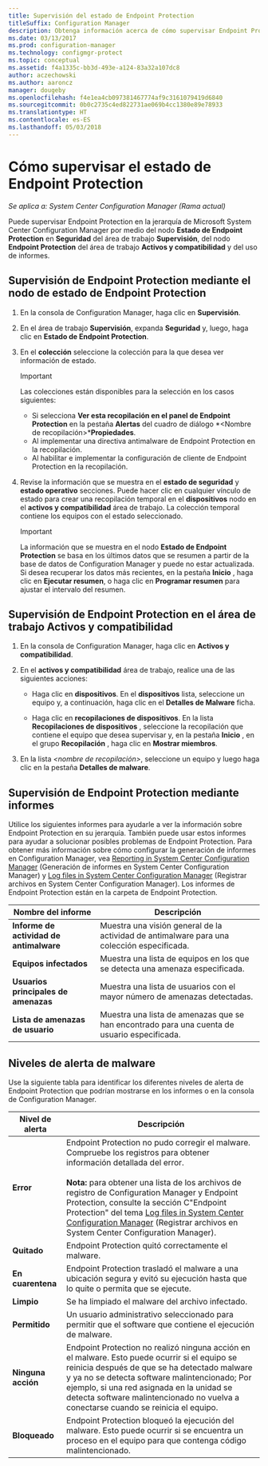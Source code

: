 ```yaml
---
title: Supervisión del estado de Endpoint Protection
titleSuffix: Configuration Manager
description: Obtenga información acerca de cómo supervisar Endpoint Protection en la jerarquía de System Center Configuration Manager.
ms.date: 03/13/2017
ms.prod: configuration-manager
ms.technology: configmgr-protect
ms.topic: conceptual
ms.assetid: f4a1335c-bb3d-493e-a124-83a32a107dc8
author: aczechowski
ms.author: aaroncz
manager: dougeby
ms.openlocfilehash: f4e1ea4cb097381467774af9c3161079419d6840
ms.sourcegitcommit: 0b0c2735c4ed822731ae069b4cc1380e89e78933
ms.translationtype: HT
ms.contentlocale: es-ES
ms.lasthandoff: 05/03/2018
---
```

# <a name="how-to-monitor-endpoint-protection-status"></a>Cómo supervisar el estado de Endpoint Protection

*Se aplica a: System Center Configuration Manager (Rama actual)*

Puede supervisar Endpoint Protection en la jerarquía de Microsoft System Center Configuration Manager por medio del nodo **Estado de Endpoint Protection** en **Seguridad** del área de trabajo **Supervisión**, del nodo **Endpoint Protection** del área de trabajo **Activos y compatibilidad** y del uso de informes.  

##  <a name="BKMK_1"></a> Supervisión de Endpoint Protection mediante el nodo de estado de Endpoint Protection  

1.  En la consola de Configuration Manager, haga clic en **Supervisión**.  

2.  En el área de trabajo **Supervisión**, expanda **Seguridad** y, luego, haga clic en **Estado de Endpoint Protection**.  

3.  En el **colección** seleccione la colección para la que desea ver información de estado.  

    > [!IMPORTANT]  
    >  Las colecciones están disponibles para la selección en los casos siguientes:  
    >   
    >  -   Si selecciona **Ver esta recopilación en el panel de Endpoint Protection** en la pestaña **Alertas** del cuadro de diálogo *<Nombre de recopilación\>***Propiedades**.  
    > -   Al implementar una directiva antimalware de Endpoint Protection en la recopilación.  
    > -   Al habilitar e implementar la configuración de cliente de Endpoint Protection en la recopilación.  

4.  Revise la información que se muestra en el **estado de seguridad** y **estado operativo** secciones. Puede hacer clic en cualquier vínculo de estado para crear una recopilación temporal en el **dispositivos** nodo en el **activos y compatibilidad** área de trabajo. La colección temporal contiene los equipos con el estado seleccionado.  

    > [!IMPORTANT]  
    >  La información que se muestra en el nodo **Estado de Endpoint Protection** se basa en los últimos datos que se resumen a partir de la base de datos de Configuration Manager y puede no estar actualizada. Si desea recuperar los datos más recientes, en la pestaña **Inicio** , haga clic en **Ejecutar resumen**, o haga clic en **Programar resumen** para ajustar el intervalo del resumen.  

##  <a name="BKMK_2"></a> Supervisión de Endpoint Protection en el área de trabajo Activos y compatibilidad  

1.  En la consola de Configuration Manager, haga clic en **Activos y compatibilidad**.  

2.  En el **activos y compatibilidad** área de trabajo, realice una de las siguientes acciones:  

    -   Haga clic en **dispositivos**. En el **dispositivos** lista, seleccione un equipo y, a continuación, haga clic en el **Detalles de Malware** ficha.  

    -   Haga clic en **recopilaciones de dispositivos**. En la lista **Recopilaciones de dispositivos** , seleccione la recopilación que contiene el equipo que desea supervisar y, en la pestaña **Inicio** , en el grupo **Recopilación** , haga clic en **Mostrar miembros**.  

3.  En la lista *<nombre de recopilación\>*, seleccione un equipo y luego haga clic en la pestaña **Detalles de malware**.  

##  <a name="BKMK_3"></a> Supervisión de Endpoint Protection mediante informes  
 Utilice los siguientes informes para ayudarle a ver la información sobre Endpoint Protection en su jerarquía. También puede usar estos informes para ayudar a solucionar posibles problemas de Endpoint Protection. Para obtener más información sobre cómo configurar la generación de informes en Configuration Manager, vea [Reporting in System Center Configuration Manager](../../core/servers/manage/reporting.md) (Generación de informes en System Center Configuration Manager) y [Log files in System Center Configuration Manager](../../core/plan-design/hierarchy/log-files.md) (Registrar archivos en System Center Configuration Manager). Los informes de Endpoint Protection están en la carpeta de Endpoint Protection.  

|Nombre del informe|Descripción|  
|-----------------|-----------------|  
|**Informe de actividad de antimalware**|Muestra una visión general de la actividad de antimalware para una colección especificada.|  
|**Equipos infectados**|Muestra una lista de equipos en los que se detecta una amenaza especificada.|  
|**Usuarios principales de amenazas**|Muestra una lista de usuarios con el mayor número de amenazas detectadas.|  
|**Lista de amenazas de usuario**|Muestra una lista de amenazas que se han encontrado para una cuenta de usuario especificada.|  

## <a name="malware-alert-levels"></a>Niveles de alerta de malware  
 Use la siguiente tabla para identificar los diferentes niveles de alerta de Endpoint Protection que podrían mostrarse en los informes o en la consola de Configuration Manager.  

|Nivel de alerta|Descripción|  
|-----------------|-----------------|  
|**Error**|Endpoint Protection no pudo corregir el malware. Compruebe los registros para obtener información detallada del error.<br /><br /> **Nota:** para obtener una lista de los archivos de registro de Configuration Manager y Endpoint Protection, consulte la sección C"Endpoint Protection" del tema [Log files in System Center Configuration Manager](../../core/plan-design/hierarchy/log-files.md) (Registrar archivos en System Center Configuration Manager).|  
|**Quitado**|Endpoint Protection quitó correctamente el malware.|  
|**En cuarentena**|Endpoint Protection trasladó el malware a una ubicación segura y evitó su ejecución hasta que lo quite o permita que se ejecute.|  
|**Limpio**|Se ha limpiado el malware del archivo infectado.|  
|**Permitido**|Un usuario administrativo seleccionado para permitir que el software que contiene el ejecución de malware.|  
|**Ninguna acción**|Endpoint Protection no realizó ninguna acción en el malware. Esto puede ocurrir si el equipo se reinicia después de que se ha detectado malware y ya no se detecta software malintencionado; Por ejemplo, si una red asignada en la unidad se detecta software malintencionado no vuelva a conectarse cuando se reinicia el equipo.|  
|**Bloqueado**|Endpoint Protection bloqueó la ejecución del malware. Esto puede ocurrir si se encuentra un proceso en el equipo para que contenga código malintencionado.|
